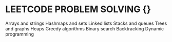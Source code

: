 # LEETCODE PROBLEM SOLVING {}

Arrays and strings
Hashmaps and sets
Linked lists
Stacks and queues
Trees and graphs
Heaps
Greedy algorithms
Binary search
Backtracking
Dynamic programming